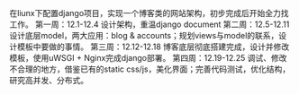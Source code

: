 在liunx下配置django项目，实现一个博客类的网站架构，初步完成后开始全力找工作。
第一周：12.1-12.4    设计架构，重温django document
第二周：12.5-12.11   设计底层model，两大应用：blog & accounts；规划views与model的联系，设计模板中要做的事情。
第三周：12.12-12.18  博客底层彻底搭建完成，设计并修改模板，使用uWSGI + Nginx完成django部署。
第四周：12.19-12.25  调试、修改不合理的地方，借鉴已有的static css/js，美化界面；完善代码测试，优化结构，研究高并发、分布式。
